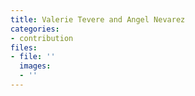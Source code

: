 ```yaml
---
title: Valerie Tevere and Angel Nevarez
categories:
- contribution
files:
- file: ''
  images:
  - ''
---
```


